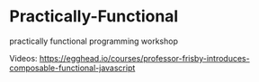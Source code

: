 # Practically-Functional
practically functional programming workshop

Videos: https://egghead.io/courses/professor-frisby-introduces-composable-functional-javascript
